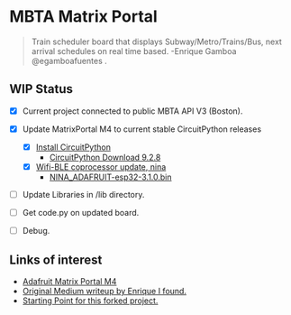 # MBTA Matrix Portal 
> Train scheduler board that displays Subway/Metro/Trains/Bus, next arrival schedules on real time based. -Enrique Gamboa @egamboafuentes . 

## WIP Status

- [x] Current project connected to public MBTA API V3 (Boston).
- [x] Update MatrixPortal M4 to current stable CircuitPython releases
    - [x] [Install CircuitPython](https://learn.adafruit.com/adafruit-matrixportal-m4/install-circuitpython)
        - [CircuitPython Download 9.2.8](https://circuitpython.org/board/matrixportal_m4/)
    - [x] [Wifi-BLE coprocessor update, nina](https://learn.adafruit.com/upgrading-esp32-firmware/upgrade-all-in-one-esp32-airlift-firmware)
        - [NINA_ADAFRUIT-esp32-3.1.0.bin](https://github.com/adafruit/nina-fw/releases/tag/3.1.0)
- [ ] Update Libraries in /lib directory.
- [ ] Get code.py on updated board.
- [ ] Debug.


 ## Links of interest
- [Adafruit Matrix Portal M4](https://www.adafruit.com/product/4745)
- [Original Medium writeup by Enrique I found.](https://jegamboafuentes.medium.com/i-created-my-own-subway-arrival-board-with-real-time-data-to-dont-miss-my-train-anymore-28bfded312c0?source=friends_link&sk=a229cfebc19bc9f1874ba3a0441f0620)
-  [Starting Point for this forked project.](https://github.com/jegamboafuentes/Train_schedule_board/tree/main/display_code/8-23-23/new)
